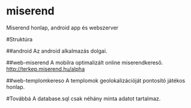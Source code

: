 miserend
========

Miserend honlap, android app és webszerver

#Struktúra

##android
Az android alkalmazás dolgai.

##web-miserend
A mobilra optimalizált online miserendkereső.
http://terkep.miserend.hu/alpha

##web-templomkereso
A templomok geolokalizációját pontosító játékos honlap.

#Továbbá
A database.sql csak néhány minta adatot tartalmaz.
